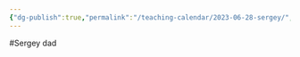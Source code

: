 ```yaml
---
{"dg-publish":true,"permalink":"/teaching-calendar/2023-06-28-sergey/","title":"Sergey"}
---
```


#Sergey 
dad